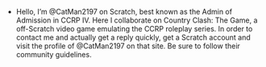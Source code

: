 - Hello, I’m @CatMan2197 on Scratch, best known as the Admin of Admission in CCRP IV. Here I collaborate on Country Clash: The Game, a off-Scratch video game emulating the CCRP roleplay series.
In order to contact me and actually get a reply quickly, get a Scratch account and visit the profile of @CatMan2197 on that site. Be sure to follow their community guidelines.
<!---
Namesniping/Namesniping is a ✨ special ✨ repository because its `README.md` (this file) appears on your GitHub profile.
You can click the Preview link to take a look at your changes.
--->
